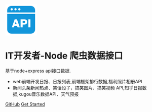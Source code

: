 ![logo](api.png)

# IT开发者-Node 爬虫数据接口

 基于node+express api接口数据.

- web前端开发日报、日报列表,前端框架排行数据,福利照片相册API
- 新闻头条新闻热点、笑话段子，搞笑图片、搞笑视频 API,知乎日报数据,kugou音乐数据API、天气预报

[GitHub](https://github.com/ecitlm/Node-SpliderApi)
[Get Started](?id=splderapi2)
